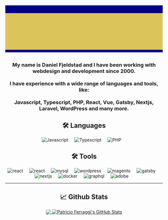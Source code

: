 <h1 align="center"><img src="https://github.com/w3bdesign/w3bdesign/blob/master/svg/animated-header.svg" alt="Header image" /></h1>

<h3 align="center">My name is Daniel Fjeldstad and I have been working with webdesign and development since 2000. <br/><br />I have experience with a wide range of languages and tools, like: 
<br /> <br />
  Javascript, Typescript, PHP, React, Vue, Gatsby, Nextjs, Laravel, WordPress and many more. </h3>

<h2 align="center">🛠️ Languages</h2>
<p align="center">
  <img height="50" width="50" alt="Javascript" src="https://cdn.jsdelivr.net/npm/simple-icons@3.12.1/icons/javascript.svg" />&nbsp;&nbsp;&nbsp;&nbsp;
  <img height="50" width="50" alt="Typescript" src="https://cdn.jsdelivr.net/npm/simple-icons@3.12.1/icons/typescript.svg" />&nbsp;&nbsp;&nbsp;&nbsp;
  <img height="50" width="50" alt="PHP" src="https://cdn.jsdelivr.net/npm/simple-icons@3.12.1/icons/php.svg" />&nbsp;&nbsp;&nbsp;&nbsp; 
</p>
<h2 align="center">🛠️ Tools</h2>
<p align="center">
  <img height="50" width="50" alt="react" src="https://cdn.jsdelivr.net/npm/simple-icons@3.12.1/icons/react.svg" />&nbsp;&nbsp;&nbsp;&nbsp;
  <img height="50" width="50" alt="react" src="https://cdn.jsdelivr.net/npm/simple-icons@3.12.1/icons/vue-dot-js.svg" />&nbsp;&nbsp;&nbsp;&nbsp;
  <img height="50" width="50" alt="mysql" src="https://cdn.jsdelivr.net/npm/simple-icons@3.12.1/icons/mysql.svg" />&nbsp;&nbsp;&nbsp;&nbsp;  
  <img height="50" width="50" alt="wordpress" src="https://cdn.jsdelivr.net/npm/simple-icons@3.12.1/icons/wordpress.svg" />&nbsp;&nbsp;&nbsp;&nbsp;
  <img height="50" width="50" alt="magento" src="https://cdn.jsdelivr.net/npm/simple-icons@3.12.1/icons/laravel.svg" />&nbsp;&nbsp;&nbsp;&nbsp;
  <img height="50" width="50" alt="gatsby" src="https://cdn.jsdelivr.net/npm/simple-icons@3.12.1/icons/gatsby.svg" />&nbsp;&nbsp;&nbsp;&nbsp;
  <img height="50" width="50" alt="nextjs" src="https://cdn.jsdelivr.net/npm/simple-icons@3.12.1/icons/next-dot-js.svg" />&nbsp;&nbsp;&nbsp;&nbsp;
  <img height="50" width="50" alt="docker" src="https://cdn.jsdelivr.net/npm/simple-icons@3.12.1/icons/docker.svg" />&nbsp;&nbsp;&nbsp;&nbsp;
  <img height="50" width="50" alt="graphql" src="https://cdn.jsdelivr.net/npm/simple-icons@3.12.1/icons/graphql.svg" />&nbsp;&nbsp;&nbsp;&nbsp;
  <img height="50" width="50" alt="adobe" src="https://cdn.jsdelivr.net/npm/simple-icons@3.12.1/icons/adobe.svg" />&nbsp;&nbsp;&nbsp;&nbsp;
</p>
<hr />
<h2 align="center">📈 Github Stats</h2>
<p align="center">
<a href="https://github.com/w3bdesign">
  <img align="center" src="https://github-readme-stats-six-rho.vercel.app/api?username=w3bdesign&show_icons=true&hide_border=false&count_private=true" />
</a>
<a href="https://github.com/w3bdesign">
  <img align="center" src="https://github-readme-stats.vercel.app/api/top-langs/?username=w3bdesign&hide=html,css" alt="Patricio Ferraggi's GitHub Stats" />
</a>
  </p>
